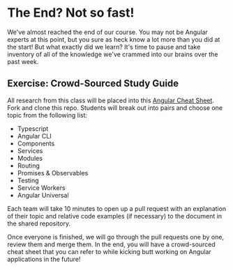 # The End? Not so fast!

We've almost reached the end of our course. You may not be Angular experts at this point, but you sure as heck know a lot more than you did at the start! But what exactly did we learn? It's time to pause and take inventory of all of the knowledge we've crammed into our brains over the past week.

## Exercise: Crowd-Sourced Study Guide

All research from this class will be placed into this [Angular Cheat Sheet](https://github.com/den-materials/angular-cheat-sheet).  Fork and clone this repo.
Students will break out into pairs and choose one topic from the following list:

- Typescript
- Angular CLI
- Components
- Services
- Modules
- Routing
- Promises & Observables
- Testing
- Service Workers
- Angular Universal

Each team will take 10 minutes to open up a pull request with an explanation of their topic and relative code examples (if necessary) to the document in the shared repository.

Once everyone is finished, we will go through the pull requests one by one, review them and merge them. In the end, you will have a crowd-sourced cheat sheet that you can refer to while kicking butt working on Angular applications in the future! 

